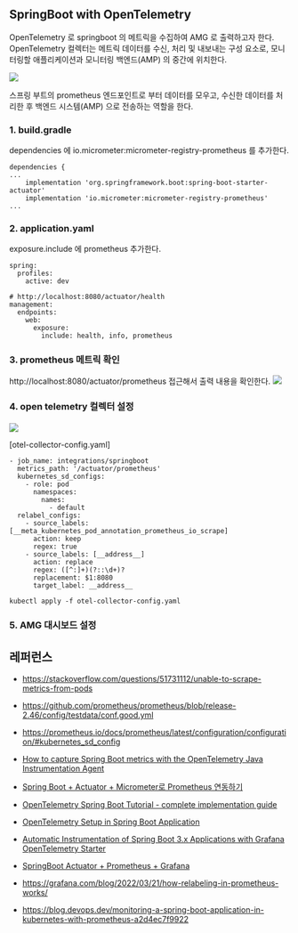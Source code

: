 ## SpringBoot with OpenTelemetry ##

OpenTelemetry 로 springboot 의 메트릭을 수집하여 AMG 로 출력하고자 한다. 
OpenTelemetry 컬렉터는 메트릭 데이터를 수신, 처리 및 내보내는 구성 요소로, 모니터링할 애플리케이션과 모니터링 백엔드(AMP) 의 중간에 위치한다. 

![](https://github.com/gnosia93/eks-on-aws/blob/main/images/otel-collector-position.png)

스프링 부트의 prometheus 엔드포인트로 부터 데이터를 모우고, 수신한 데이터를 처리한 후 백엔드 시스템(AMP) 으로 전송하는 역할을 한다.

### 1. build.gradle ###
dependencies 에 io.micrometer:micrometer-registry-prometheus 를 추가한다.
```
dependencies {
...
	implementation 'org.springframework.boot:spring-boot-starter-actuator'
	implementation 'io.micrometer:micrometer-registry-prometheus'   
...
```

### 2. application.yaml ###
exposure.include 에 prometheus 추가한다.
```
spring:
  profiles:
    active: dev

# http://localhost:8080/actuator/health
management:
  endpoints:
    web:
      exposure:
        include: health, info, prometheus
```

### 3. prometheus 메트릭 확인 ###

http://localhost:8080/actuator/prometheus 접근해서 출력 내용을 확인한다.
![](https://github.com/gnosia93/eks-on-aws/blob/main/images/springboot-prometheus.png)

### 4. open telemetry 컬렉터 설정 ###


#### ####
![](https://github.com/gnosia93/eks-on-aws/blob/main/images/otel-collector-config-springboot.png)

[otel-collector-config.yaml]
```
- job_name: integrations/springboot
  metrics_path: '/actuator/prometheus'
  kubernetes_sd_configs:
    - role: pod
      namespaces:
        names:
          - default
  relabel_configs:
    - source_labels: [__meta_kubernetes_pod_annotation_prometheus_io_scrape]
      action: keep
      regex: true
    - source_labels: [__address__]
      action: replace
      regex: ([^:]+)(?::\d+)?
      replacement: $1:8080
      target_label: __address__
```


```
kubectl apply -f otel-collector-config.yaml
```

### 5. AMG 대시보드 설정 ###






## 레퍼런스 ##

* https://stackoverflow.com/questions/51731112/unable-to-scrape-metrics-from-pods
  
* https://github.com/prometheus/prometheus/blob/release-2.46/config/testdata/conf.good.yml

* https://prometheus.io/docs/prometheus/latest/configuration/configuration/#kubernetes_sd_config

* [How to capture Spring Boot metrics with the OpenTelemetry Java Instrumentation Agent](https://grafana.com/blog/2022/05/04/how-to-capture-spring-boot-metrics-with-the-opentelemetry-java-instrumentation-agent/)
  
* [Spring Boot + Actuator + Micrometer로 Prometheus 연동하기](https://velog.io/@windsekirun/Spring-Boot-Actuator-Micrometer%EB%A1%9C-Prometheus-%EC%97%B0%EB%8F%99%ED%95%98%EA%B8%B0)

* [OpenTelemetry Spring Boot Tutorial - complete implementation guide](https://signoz.io/blog/opentelemetry-spring-boot/)
  
* [OpenTelemetry Setup in Spring Boot Application](https://www.baeldung.com/spring-boot-opentelemetry-setup)
  
* [Automatic Instrumentation of Spring Boot 3.x Applications with Grafana OpenTelemetry Starter](https://grafana.com/docs/opentelemetry/instrumentation/java/spring-starter/)
  
* [SpringBoot Actuator + Prometheus + Grafana](https://jydlove.tistory.com/70)

* https://grafana.com/blog/2022/03/21/how-relabeling-in-prometheus-works/

* https://blog.devops.dev/monitoring-a-spring-boot-application-in-kubernetes-with-prometheus-a2d4ec7f9922
